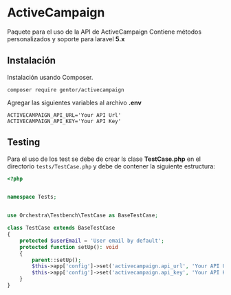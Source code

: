 # ActiveCampaign
Paquete para el uso de la API de ActiveCampaign
Contiene métodos personalizados y soporte para laravel **5.x**

## Instalación
Instalación usando Composer.

`composer require gentor/activecampaign`

Agregar las siguientes variables al archivo **.env**
````
ACTIVECAMPAIGN_API_URL='Your API Url'
ACTIVECAMPAIGN_API_KEY='Your API Key'
````

## Testing
Para el uso de los test se debe de crear ls clase **TestCase.php** en el directorio `tests/TestCase.php` y debe de contener la siguiente estructura:

```php
<?php


namespace Tests;


use Orchestra\Testbench\TestCase as BaseTestCase;

class TestCase extends BaseTestCase
{
    protected $userEmail = 'User email by default';
    protected function setUp(): void
    {
        parent::setUp();
        $this->app['config']->set('activecampaign.api_url', 'Your API Url');
        $this->app['config']->set('activecampaign.api_key', 'Your API Key');
    }
}
```

